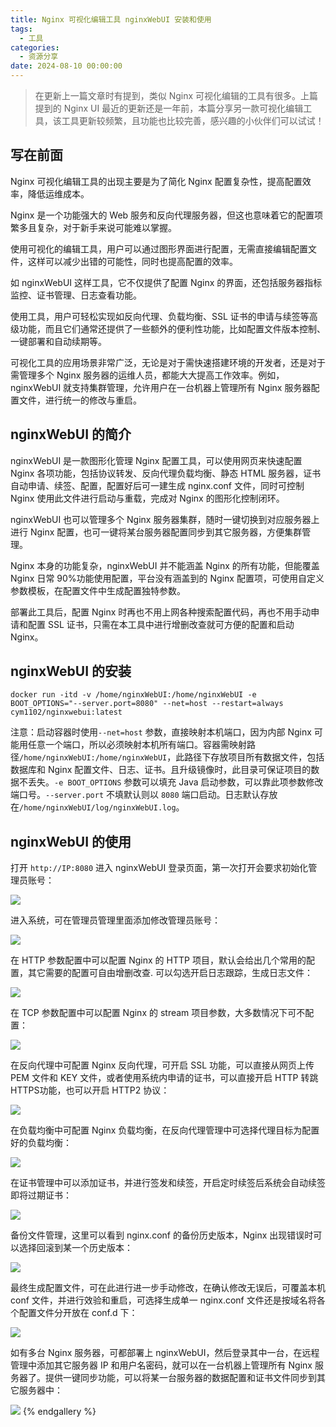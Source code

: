 ```yaml
---
title: Nginx 可视化编辑工具 nginxWebUI 安装和使用
tags:
  - 工具
categories:
  - 资源分享
date: 2024-08-10 00:00:00
---
```


> 在更新上一篇文章时有提到，类似 Nginx 可视化编辑的工具有很多。上篇提到的 Nginx UI 最近的更新还是一年前，本篇分享另一款可视化编辑工具，该工具更新较频繁，且功能也比较完善，感兴趣的小伙伴们可以试试！

<!-- more -->

## 写在前面

Nginx 可视化编辑工具的出现主要是为了简化 Nginx 配置复杂性，提高配置效率，降低运维成本。

Nginx 是一个功能强大的 Web 服务和反向代理服务器，但这也意味着它的配置项繁多且复杂，对于新手来说可能难以掌握。

使用可视化的编辑工具，用户可以通过图形界面进行配置，无需直接编辑配置文件，这样可以减少出错的可能性，同时也提高配置的效率。

如 nginxWebUI 这样工具，它不仅提供了配置 Nginx 的界面，还包括服务器指标监控、证书管理、日志查看功能。

使用工具，用户可轻松实现如反向代理、负载均衡、SSL 证书的申请与续签等高级功能，而且它们通常还提供了一些额外的便利性功能，比如配置文件版本控制、一键部署和自动续期等。

可视化工具的应用场景非常广泛，无论是对于需快速搭建环境的开发者，还是对于需管理多个 Nginx 服务器的运维人员，都能大大提高工作效率。例如，nginxWebUI 就支持集群管理，允许用户在一台机器上管理所有 Nginx 服务器配置文件，进行统一的修改与重启。

## nginxWebUI 的简介

nginxWebUI 是一款图形化管理 Nginx 配置工具，可以使用网页来快速配置 Nginx 各项功能，包括协议转发、反向代理负载均衡、静态 HTML 服务器，证书自动申请、续签、配置，配置好后可一建生成 nginx.conf 文件，同时可控制 Nginx 使用此文件进行启动与重载，完成对 Nginx 的图形化控制闭环。

nginxWebUI 也可以管理多个 Nginx 服务器集群，随时一键切换到对应服务器上进行 Nginx 配置，也可一键将某台服务器配置同步到其它服务器，方便集群管理。

Nginx 本身的功能复杂，nginxWebUI 并不能涵盖 Nginx 的所有功能，但能覆盖 Nginx 日常 90%功能使用配置，平台没有涵盖到的 Nginx 配置项，可使用自定义参数模板，在配置文件中生成配置独特参数。

部署此工具后，配置 Nginx 时再也不用上网各种搜索配置代码，再也不用手动申请和配置 SSL 证书，只需在本工具中进行增删改查就可方便的配置和启动 Nginx。

## nginxWebUI 的安装

```
docker run -itd -v /home/nginxWebUI:/home/nginxWebUI -e BOOT_OPTIONS="--server.port=8080" --net=host --restart=always cym1102/nginxwebui:latest
```

注意：启动容器时使用`--net=host` 参数，直接映射本机端口，因为内部 Nginx 可能用任意一个端口，所以必须映射本机所有端口。容器需映射路径`/home/nginxWebUI:/home/nginxWebUI`，此路径下存放项目所有数据文件，包括数据库和 Nginx 配置文件、日志、证书。且升级镜像时，此目录可保证项目的数据不丢失。`-e BOOT_OPTIONS` 参数可以填充 Java 启动参数，可以靠此项参数修改端口号。`--server.port` 不填默认则以 `8080` 端口启动。日志默认存放在`/home/nginxWebUI/log/nginxWebUI.log`。

## nginxWebUI 的使用

打开 `http://IP:8080` 进入 nginxWebUI 登录页面，第一次打开会要求初始化管理员账号：

![](https://cdn.dusays.com/2024/08/736-1.jpg)

进入系统，可在管理员管理里面添加修改管理员账号：

![](https://cdn.dusays.com/2024/08/736-2.jpg)

在 HTTP 参数配置中可以配置 Nginx 的 HTTP 项目，默认会给出几个常用的配置，其它需要的配置可自由增删改查. 可以勾选开启日志跟踪，生成日志文件：

![](https://cdn.dusays.com/2024/08/736-3.jpg)

在 TCP 参数配置中可以配置 Nginx 的 stream 项目参数，大多数情况下可不配置：

![](https://cdn.dusays.com/2024/08/736-4.jpg)

在反向代理中可配置 Nginx 反向代理，可开启 SSL 功能，可以直接从网页上传 PEM 文件和 KEY 文件，或者使用系统内申请的证书，可以直接开启 HTTP 转跳 HTTPS功能，也可以开启 HTTP2 协议：

![](https://cdn.dusays.com/2024/08/736-5.jpg)

在负载均衡中可配置 Nginx 负载均衡，在反向代理管理中可选择代理目标为配置好的负载均衡：

![](https://cdn.dusays.com/2024/08/736-6.jpg)

在证书管理中可以添加证书，并进行签发和续签，开启定时续签后系统会自动续签即将过期证书：

![](https://cdn.dusays.com/2024/08/736-7.jpg)

备份文件管理，这里可以看到 nginx.conf 的备份历史版本，Nginx 出现错误时可以选择回滚到某一个历史版本：

![](https://cdn.dusays.com/2024/08/736-8.jpg)

最终生成配置文件，可在此进行进一步手动修改，在确认修改无误后，可覆盖本机 conf 文件，并进行效验和重启，可选择生成单一 nginx.conf 文件还是按域名将各个配置文件分开放在 conf.d 下：

![](https://cdn.dusays.com/2024/08/736-9.jpg)

如有多台 Nginx 服务器，可都部署上 nginxWebUI，然后登录其中一台，在远程管理中添加其它服务器 IP 和用户名密码，就可以在一台机器上管理所有 Nginx 服务器了。提供一键同步功能，可以将某一台服务器的数据配置和证书文件同步到其它服务器中：

![](https://cdn.dusays.com/2024/08/736-10.jpg)
{% endgallery %}